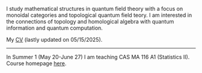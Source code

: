 I study mathematical structures in quantum field theory with a focus on monoidal categories and topological quantum field teory.  I am interested in the connections of topology and homological algebra  with quantum information and quantum computation.

My [CV](link) (lastly updated on 05/15/2025).

---

In Summer 1 (May 20-June 27) I am teaching CAS MA 116 A1 (Statistics II).  Course homepage [here](cesail.github.io/25s1ma116.md). 


<!---
![image](link)
--->

